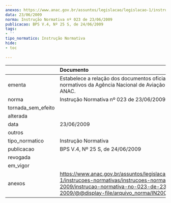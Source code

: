 ```yaml
---
anexos: https://www.anac.gov.br/assuntos/legislacao/legislacao-1/instrucoes-normativas/instrucoes-normativas-2009/instrucao-normativa-no-023-de-23-06-2009/@@display-file/arquivo_norma/IN2009-0023.pdf
data: 23/06/2009
norma: Instrução Normativa nº 023 de 23/06/2009
publicacao: BPS V.4, Nº 25 S, de 24/06/2009
tags:
- ''
tipo_normatico: Instrução Normativa
hide: 
- toc 
 
---
```


|                    | Documento                                                                                                                                                                                       |
|:-------------------|:------------------------------------------------------------------------------------------------------------------------------------------------------------------------------------------------|
| ementa             | Estabelece a relação dos documentos oficiais e normativos da Agência Nacional de Aviação Civil - ANAC.                                                                                          |
| norma              | Instrução Normativa nº 023 de 23/06/2009                                                                                                                                                        |
| tornada_sem_efeito |                                                                                                                                                                                                 |
| alterada           |                                                                                                                                                                                                 |
| data               | 23/06/2009                                                                                                                                                                                      |
| outros             |                                                                                                                                                                                                 |
| tipo_normatico     | Instrução Normativa                                                                                                                                                                             |
| publicacao         | BPS V.4, Nº 25 S, de 24/06/2009                                                                                                                                                                 |
| revogada           |                                                                                                                                                                                                 |
| em_vigor           |                                                                                                                                                                                                 |
| anexos             | https://www.anac.gov.br/assuntos/legislacao/legislacao-1/instrucoes-normativas/instrucoes-normativas-2009/instrucao-normativa-no-023-de-23-06-2009/@@display-file/arquivo_norma/IN2009-0023.pdf |